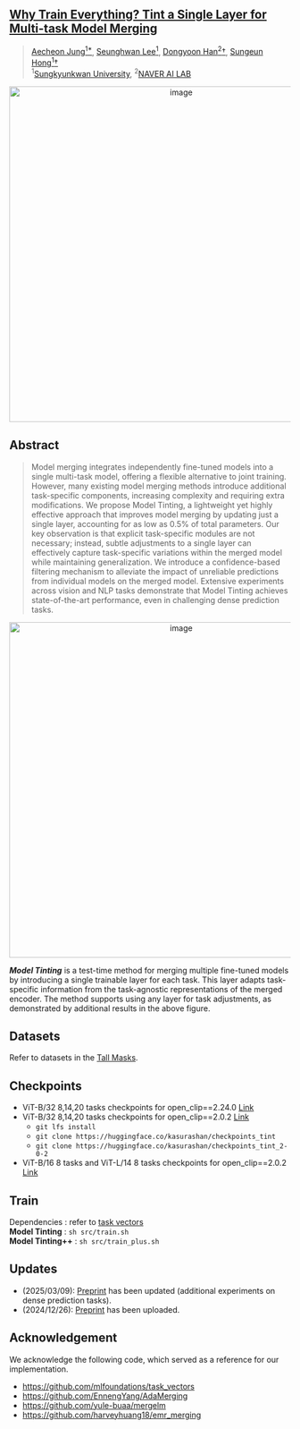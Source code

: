 ## [Why Train Everything? Tint a Single Layer for Multi-task Model Merging](https://arxiv.org/abs/2412.19098)

> [Aecheon Jung<sup>1*](https://github.com/kasurashan), [Seunghwan Lee<sup>1](https://github.com/nomis911), [Dongyoon Han<sup>2</sup>&dagger;](https://dongyoonhan.github.io/), [Sungeun Hong<sup>1</sup>&dagger;](https://www.csehong.com/) <br>
> <sup>1</sup>[Sungkyunkwan University](https://www.skku.edu/eng/index.do), <sup>2</sup>[NAVER AI LAB](https://naver-career.gitbook.io/en/teams/clova-cic/ai-lab)

<p align="center">
<img width="600" alt="image" src="https://github.com/user-attachments/assets/95dfec65-d1e0-4a97-9359-e252f6470192")
>
</p>

## Abstract
>Model merging integrates independently fine-tuned models into a single multi-task model, offering a flexible alternative to joint training. However, many existing model merging methods introduce additional task-specific components, increasing complexity and requiring extra modifications. We propose Model Tinting, a lightweight yet highly effective approach that improves model merging by updating just a single layer, accounting for as low as 0.5% of total parameters. Our key observation is that explicit task-specific modules are not necessary; instead, subtle adjustments to a single layer can effectively capture task-specific variations within the merged model while maintaining generalization. We introduce a confidence-based filtering mechanism to alleviate the impact of unreliable predictions from individual models on the merged model. Extensive experiments across vision and NLP tasks demonstrate that Model Tinting achieves state-of-the-art performance, even in challenging dense prediction tasks.


<p align="center">
<img width="600" alt="image" src="https://github.com/user-attachments/assets/45887493-2520-4acb-973b-ec4b0cfdd8ef">
</p>

***Model Tinting*** is a test-time method for merging multiple fine-tuned models by introducing a single trainable layer for each task. This layer adapts task-specific information from the task-agnostic representations of the merged encoder. The method supports using any layer for task adjustments, as demonstrated by additional results in the above figure. 

## Datasets
Refer to datasets in the [Tall Masks](https://github.com/nik-dim/tall_masks?tab=readme-ov-file#datasets).

## Checkpoints
* ViT-B/32 8,14,20 tasks checkpoints for open_clip==2.24.0 [Link](https://huggingface.co/kasurashan/checkpoints_tint)
* ViT-B/32 8,14,20 tasks checkpoints for open_clip==2.0.2 [Link](https://huggingface.co/kasurashan/checkpoints_tint_2-0-2)
  - `git lfs install`
  - `git clone https://huggingface.co/kasurashan/checkpoints_tint` 
  - `git clone https://huggingface.co/kasurashan/checkpoints_tint_2-0-2`
* ViT-B/16 8 tasks and ViT-L/14 8 tasks checkpoints for open_clip==2.0.2 [Link](https://github.com/mlfoundations/task_vectors?tab=readme-ov-file#checkpoints)

## Train
Dependencies : refer to [task vectors](https://github.com/mlfoundations/task_vectors) \
**Model Tinting** : `sh src/train.sh` \
**Model Tinting++** : `sh src/train_plus.sh`


## Updates
* (2025/03/09): [Preprint](https://arxiv.org/abs/2412.19098) has been updated (additional experiments on dense prediction tasks).
* (2024/12/26): [Preprint](https://arxiv.org/abs/2412.19098) has been uploaded.

## Acknowledgement
We acknowledge the following code, which served as a reference for our implementation.
- https://github.com/mlfoundations/task_vectors 
- https://github.com/EnnengYang/AdaMerging
- https://github.com/yule-buaa/mergelm
- https://github.com/harveyhuang18/emr_merging
